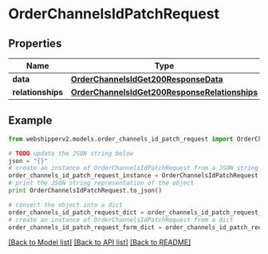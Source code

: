 # OrderChannelsIdPatchRequest


## Properties
Name | Type | Description | Notes
------------ | ------------- | ------------- | -------------
**data** | [**OrderChannelsIdGet200ResponseData**](OrderChannelsIdGet200ResponseData.md) |  | [optional] 
**relationships** | [**OrderChannelsIdGet200ResponseRelationships**](OrderChannelsIdGet200ResponseRelationships.md) |  | [optional] 

## Example

```python
from webshipperv2.models.order_channels_id_patch_request import OrderChannelsIdPatchRequest

# TODO update the JSON string below
json = "{}"
# create an instance of OrderChannelsIdPatchRequest from a JSON string
order_channels_id_patch_request_instance = OrderChannelsIdPatchRequest.from_json(json)
# print the JSON string representation of the object
print OrderChannelsIdPatchRequest.to_json()

# convert the object into a dict
order_channels_id_patch_request_dict = order_channels_id_patch_request_instance.to_dict()
# create an instance of OrderChannelsIdPatchRequest from a dict
order_channels_id_patch_request_form_dict = order_channels_id_patch_request.from_dict(order_channels_id_patch_request_dict)
```
[[Back to Model list]](../README.md#documentation-for-models) [[Back to API list]](../README.md#documentation-for-api-endpoints) [[Back to README]](../README.md)


